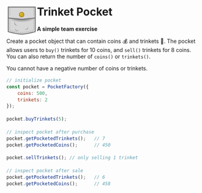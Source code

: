 # Trinket Pocket<img align="left" width="80" height="80" src="img/pocket.svg">

**A simple team exercise**

Create a pocket object that can contain coins :moneybag: and trinkets :prayer_beads:. The pocket allows users to `buy()` trinkets for 10 coins, and `sell()` trinkets for 8 coins. You can also return the number of `coins()` or `trinkets()`.

You cannot have a negative number of coins or trinkets.

```javascript
// initialize pocket
const pocket = PocketFactory({
    coins: 500,
    trinkets: 2
});

pocket.buyTrinkets(5);

// inspect pocket after purchase
pocket.getPocketedTrinkets();   // 7
pocket.getPocketedCoins();      // 450

pocket.sellTrinkets(); // only selling 1 trinket

// inspect pocket after sale
pocket.getPocketedTrinkets();   // 6
pocket.getPocketedCoins();      // 458
```
